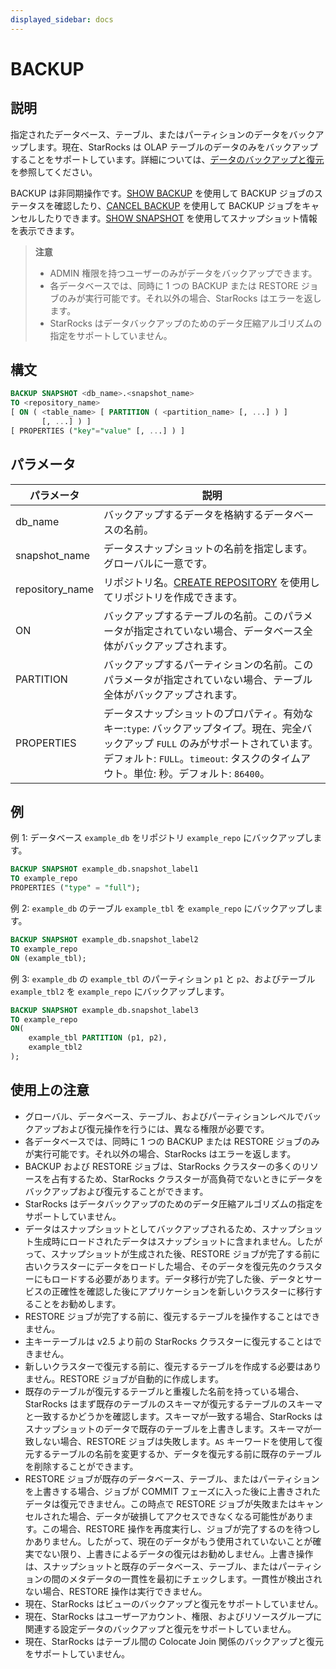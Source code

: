 ```yaml
---
displayed_sidebar: docs
---
```


# BACKUP

## 説明

指定されたデータベース、テーブル、またはパーティションのデータをバックアップします。現在、StarRocks は OLAP テーブルのデータのみをバックアップすることをサポートしています。詳細については、[データのバックアップと復元](../../../administration/management/Backup_and_restore.md)を参照してください。

BACKUP は非同期操作です。[SHOW BACKUP](./SHOW_BACKUP.md) を使用して BACKUP ジョブのステータスを確認したり、[CANCEL BACKUP](./CANCEL_BACKUP.md) を使用して BACKUP ジョブをキャンセルしたりできます。[SHOW SNAPSHOT](./SHOW_SNAPSHOT.md) を使用してスナップショット情報を表示できます。

> **注意**
>
> - ADMIN 権限を持つユーザーのみがデータをバックアップできます。
> - 各データベースでは、同時に 1 つの BACKUP または RESTORE ジョブのみが実行可能です。それ以外の場合、StarRocks はエラーを返します。
> - StarRocks はデータバックアップのためのデータ圧縮アルゴリズムの指定をサポートしていません。

## 構文

```SQL
BACKUP SNAPSHOT <db_name>.<snapshot_name>
TO <repository_name>
[ ON ( <table_name> [ PARTITION ( <partition_name> [, ...] ) ]
       [, ...] ) ]
[ PROPERTIES ("key"="value" [, ...] ) ]
```

## パラメータ

| **パラメータ**  | **説明**                                                     |
| --------------- | ------------------------------------------------------------ |
| db_name         | バックアップするデータを格納するデータベースの名前。         |
| snapshot_name   | データスナップショットの名前を指定します。グローバルに一意です。 |
| repository_name | リポジトリ名。[CREATE REPOSITORY](./CREATE_REPOSITORY.md) を使用してリポジトリを作成できます。 |
| ON              | バックアップするテーブルの名前。このパラメータが指定されていない場合、データベース全体がバックアップされます。 |
| PARTITION       | バックアップするパーティションの名前。このパラメータが指定されていない場合、テーブル全体がバックアップされます。 |
| PROPERTIES      | データスナップショットのプロパティ。有効なキー:`type`: バックアップタイプ。現在、完全バックアップ `FULL` のみがサポートされています。デフォルト: `FULL`。`timeout`: タスクのタイムアウト。単位: 秒。デフォルト: `86400`。 |

## 例

例 1: データベース `example_db` をリポジトリ `example_repo` にバックアップします。

```SQL
BACKUP SNAPSHOT example_db.snapshot_label1
TO example_repo
PROPERTIES ("type" = "full");
```

例 2: `example_db` のテーブル `example_tbl` を `example_repo` にバックアップします。

```SQL
BACKUP SNAPSHOT example_db.snapshot_label2
TO example_repo
ON (example_tbl);
```

例 3: `example_db` の `example_tbl` のパーティション `p1` と `p2`、およびテーブル `example_tbl2` を `example_repo` にバックアップします。

```SQL
BACKUP SNAPSHOT example_db.snapshot_label3
TO example_repo
ON(
    example_tbl PARTITION (p1, p2),
    example_tbl2
);
```

## 使用上の注意

- グローバル、データベース、テーブル、およびパーティションレベルでバックアップおよび復元操作を行うには、異なる権限が必要です。
- 各データベースでは、同時に 1 つの BACKUP または RESTORE ジョブのみが実行可能です。それ以外の場合、StarRocks はエラーを返します。
- BACKUP および RESTORE ジョブは、StarRocks クラスターの多くのリソースを占有するため、StarRocks クラスターが高負荷でないときにデータをバックアップおよび復元することができます。
- StarRocks はデータバックアップのためのデータ圧縮アルゴリズムの指定をサポートしていません。
- データはスナップショットとしてバックアップされるため、スナップショット生成時にロードされたデータはスナップショットに含まれません。したがって、スナップショットが生成された後、RESTORE ジョブが完了する前に古いクラスターにデータをロードした場合、そのデータを復元先のクラスターにもロードする必要があります。データ移行が完了した後、データとサービスの正確性を確認した後にアプリケーションを新しいクラスターに移行することをお勧めします。
- RESTORE ジョブが完了する前に、復元するテーブルを操作することはできません。
- 主キーテーブルは v2.5 より前の StarRocks クラスターに復元することはできません。
- 新しいクラスターで復元する前に、復元するテーブルを作成する必要はありません。RESTORE ジョブが自動的に作成します。
- 既存のテーブルが復元するテーブルと重複した名前を持っている場合、StarRocks はまず既存のテーブルのスキーマが復元するテーブルのスキーマと一致するかどうかを確認します。スキーマが一致する場合、StarRocks はスナップショットのデータで既存のテーブルを上書きします。スキーマが一致しない場合、RESTORE ジョブは失敗します。`AS` キーワードを使用して復元するテーブルの名前を変更するか、データを復元する前に既存のテーブルを削除することができます。
- RESTORE ジョブが既存のデータベース、テーブル、またはパーティションを上書きする場合、ジョブが COMMIT フェーズに入った後に上書きされたデータは復元できません。この時点で RESTORE ジョブが失敗またはキャンセルされた場合、データが破損してアクセスできなくなる可能性があります。この場合、RESTORE 操作を再度実行し、ジョブが完了するのを待つしかありません。したがって、現在のデータがもう使用されていないことが確実でない限り、上書きによるデータの復元はお勧めしません。上書き操作は、スナップショットと既存のデータベース、テーブル、またはパーティションの間のメタデータの一貫性を最初にチェックします。一貫性が検出されない場合、RESTORE 操作は実行できません。
- 現在、StarRocks はビューのバックアップと復元をサポートしていません。
- 現在、StarRocks はユーザーアカウント、権限、およびリソースグループに関連する設定データのバックアップと復元をサポートしていません。
- 現在、StarRocks はテーブル間の Colocate Join 関係のバックアップと復元をサポートしていません。